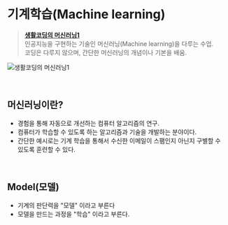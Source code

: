 
# 기계학습(Machine learning)

> **[생활코딩의 머신러닝1](https://opentutorials.org/course/4548)** <br>
> 인공지능을 구현하는 기술인 머신러닝(Machine learning)을 다루는 수업. <br>
> 코딩은 다루지 않으며, 간단한 머신러닝의 개념이나 기본을 배움.

![생활코딩의 머신러닝1](https://s3-ap-northeast-2.amazonaws.com/opentutorials-user-file/module/4916/12355.png)

<br>

## 머신러닝이란?

- 경험을 통해 자동으로 개선하는 컴퓨터 알고리즘의 연구.
- 컴퓨터가 학습할 수 있도록 하는 알고리즘과 기술을 개발하는 분야이다.
- 간단한 예시로는 기계 학습을 통해서 수신한 이메일이 스팸인지 아닌지 구별할 수 있도록 훈련할 수 있다.

<br>

## Model(모델)

- 기계의 판단력을 "모델" 이라고 부른다
- 모델을 만드는 과정을 "학습" 이라고 부른다.

<br>

## 